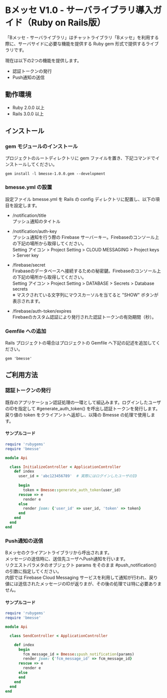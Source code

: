 # Bメッセ V1.0 - サーバライブラリ導入ガイド（Ruby on Rails版）

「Bメッセ - サーバライブラリ」はチャットライブラリ「Bメッセ」を利用する際に、サーバサイドに必要な機能を提供する Ruby gem 形式で提供するライブラリです。  

現在は以下の2つの機能を提供します。

- 認証トークンの発行
- Push通知の送信

## 動作環境

- Ruby  2.0.0 以上
- Rails 3.0.0 以上

## インストール

### gem モジュールのインストール

プロジェクトのルートディレクトリに gem ファイルを置き、下記コマンドでインストールしてください。

    gem install -l bmesse-1.0.0.gem --development

### bmesse.yml の設置

設定ファイル bmesse.yml を Rails の config ディレクトリに配置し、以下の項目を設定します。

- /notification/title  
  プッシュ通知のタイトル

- /notification/auth-key  
  プッシュ通知を行う際の Firebase サーバーキー。Firebaseのコンソール上の下記の場所から取得してください。  
  Setting アイコン > Project Setting > CLOUD MESSAGING > Project keys > Server key

- /firebase/secret  
  Firabaseのデータベースへ接続するための秘密鍵。Firebaseのコンソール上の下記の場所から取得してください。  
  Setting アイコン > Project Setting > DATABASE > Secrets > Database secrets  
  ※ マスクされている文字列にマウスカーソルを当てると "SHOW" ボタンが表示されます。

- /firebase/auth-token/expires  
  Firebaeのカスタム認証により発行された認証トークンの有効期間（秒）。

### Gemfile への追加

Rails プロジェクトの場合はプロジェクトの Gemfile へ下記の記述を追加してください。

```
gem 'bmesse'
```

## ご利用方法

### 認証トークンの発行

既存のアプリケーション認証処理の一環として組込みます。ログインしたユーザのIDを指定して #generate_auth_token() を呼出し認証トークンを発行します。  
戻り値の token をクライアントへ返却し、以降の Bmesse の処理で使用します。

#### サンプルコード

```ruby
require 'rubygems'
require 'bmesse'

module Api

  class InitializeController < ApplicationController
    def index
      user_id = 'abc123456789'  # 実際にはログインしたユーザのID
      
      begin
        token = Bmesse::generate_auth_token(user_id)
      rescue => e
        render e
      else
        render json: {'user_id' => user_id, 'token' => token}
      end
    end
  end
end
```

### Push通知の送信

Bメッセのクライアントライブラリから呼出されます。  
メッセージの送信時に、送信先ユーザへPush通知を行います。    
リクエストパラメタのオブジェクト params をそのまま #push_notification() の引数に指定してください。  
内部では Firebase Cloud Messaging サービスを利用して通知が行われ、戻り値には送信されたメッセージのIDが返りまが、その後の処理では特に必要ありません。

#### サンプルコード

```ruby
require 'rubygems'
require 'bmesse'

module Api

  class SendController < ApplicationController

    def index
      begin
        fcm_message_id = Bmesse::push_notification(params)
        render json: {'fcm_message_id' => fcm_message_id}
      rescue => e
        render e
      else
      end
    end
  end
end
```
